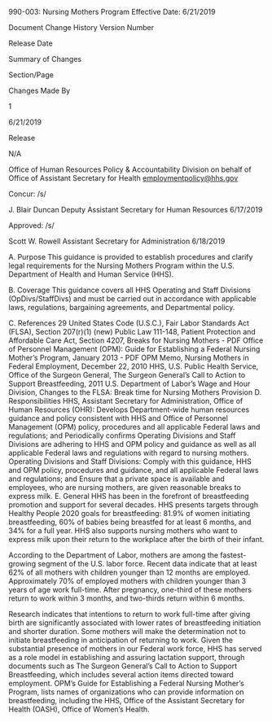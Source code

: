 990-003: Nursing Mothers Program
Effective Date: 6/21/2019

Document Change History
Version Number

Release Date

Summary of Changes

Section/Page

Changes Made By

1

6/21/2019

Release

N/A

Office of Human Resources
Policy & Accountability Division on behalf of Office of Assistant Secretary for Health
employmentpolicy@hhs.gov

Concur:
/s/

J. Blair Duncan
Deputy Assistant Secretary for Human Resources
6/17/2019

Approved:
/s/

Scott W. Rowell
Assistant Secretary for Administration
6/18/2019

A. Purpose
This guidance is provided to establish procedures and clarify legal requirements for the Nursing Mothers Program within the U.S. Department of Health and Human Service (HHS).

B. Coverage
This guidance covers all HHS Operating and Staff Divisions (OpDivs/StaffDivs) and must be carried out in accordance with applicable laws, regulations, bargaining agreements, and Departmental policy.

C. References
29 United States Code (U.S.C.), Fair Labor Standards Act (FLSA), Section 207(r)(1) (new) 
Public Law 111-148, Patient Protection and Affordable Care Act, Section 4207, Breaks for Nursing Mothers - PDF
Office of Personnel Management (OPM): Guide for Establishing a Federal Nursing Mother’s Program, January 2013 - PDF
OPM Memo, Nursing Mothers in Federal Employment, December 22, 2010
HHS, U.S. Public Health Service, Office of the Surgeon General, The Surgeon General’s Call to Action to Support Breastfeeding, 2011
U.S. Department of Labor’s Wage and Hour Division, Changes to the FLSA: Break time for Nursing Mothers Provision
D. Responsibilities
HHS, Assistant Secretary for Administration, Office of Human Resources (OHR):
Develops Department-wide human resources guidance and policy consistent with HHS and Office of Personnel Management (OPM) policy, procedures and all applicable Federal laws and regulations; and
Periodically confirms Operating Divisions and Staff Divisions are adhering to HHS and OPM policy and guidance as well as all applicable Federal laws and regulations with regard to nursing mothers.
Operating Divisions and Staff Divisions:
Comply with this guidance, HHS and OPM policy, procedures and guidance, and all applicable Federal laws and regulations; and
Ensure that a private space is available and employees, who are nursing mothers, are given reasonable breaks to express milk.
E. General
HHS has been in the forefront of breastfeeding promotion and support for several decades.  HHS presents targets through Healthy People 2020 goals for breastfeeding:  81.9% of women initiating breastfeeding, 60% of babies being breastfed for at least 6 months, and 34% for a full year.  HHS also supports nursing mothers who want to express milk upon their return to the workplace after the birth of their infant.

According to the Department of Labor, mothers are among the fastest-growing segment of the U.S. labor force.  Recent data indicate that at least 62% of all mothers with children younger than 12 months are employed.  Approximately 70% of employed mothers with children younger than 3 years of age work full-time.  After pregnancy, one-third of these mothers return to work within 3 months, and two-thirds return within 6 months.

Research indicates that intentions to return to work full-time after giving birth are significantly associated with lower rates of breastfeeding initiation and shorter duration.  Some mothers will make the determination not to initiate breastfeeding in anticipation of returning to work.  Given the substantial presence of mothers in our Federal work force, HHS has served as a role model in establishing and assuring lactation support, through documents such as The Surgeon General’s Call to Action to Support Breastfeeding, which includes several action items directed toward employment.  OPM’s Guide for Establishing a Federal Nursing Mother’s Program, lists names of organizations who can provide information on breastfeeding, including the HHS, Office of the Assistant Secretary for Health (OASH), Office of Women’s Health.

